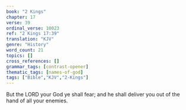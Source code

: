 ```yaml
---
book: "2 Kings"
chapter: 17
verse: 39
ordinal_verse: 10023
ref: "2 Kings 17:39"
translation: "KJV"
genre: "History"
word_count: 21
topics: []
cross_references: []
grammar_tags: [contrast-opener]
thematic_tags: [names-of-god]
tags: ["Bible","KJV","2-Kings"]
---
```

But the LORD your God ye shall fear; and he shall deliver you out of the hand of all your enemies.
